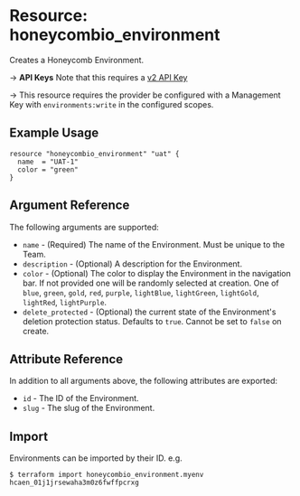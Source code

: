 # Resource: honeycombio_environment

Creates a Honeycomb Environment.

-> **API Keys** Note that this requires a [v2 API Key](https://registry.terraform.io/providers/honeycombio/honeycombio/latest/docs#v2-apis)

-> This resource requires the provider be configured with a Management Key with `environments:write` in the configured scopes.

## Example Usage

```hcl
resource "honeycombio_environment" "uat" {
  name  = "UAT-1"
  color = "green"
}
```

## Argument Reference

The following arguments are supported:

* `name` - (Required) The name of the Environment. Must be unique to the Team.
* `description` - (Optional) A description for the Environment.
* `color` - (Optional) The color to display the Environment in the navigation bar.
  If not provided one will be randomly selected at creation.
  One of `blue`, `green`, `gold`, `red`, `purple`, `lightBlue`, `lightGreen`, `lightGold`, `lightRed`, `lightPurple`.
* `delete_protected` - (Optional) the current state of the Environment's deletion protection status.
  Defaults to `true`. Cannot be set to `false` on create.

## Attribute Reference

In addition to all arguments above, the following attributes are exported:

* `id` - The ID of the Environment.
* `slug` - The slug of the Environment.

## Import

Environments can be imported by their ID. e.g.

```
$ terraform import honeycombio_environment.myenv hcaen_01j1jrsewaha3m0z6fwffpcrxg
```
